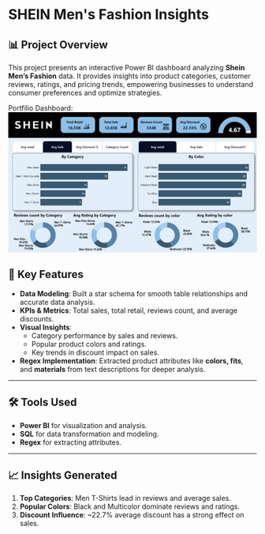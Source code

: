 # SHEIN Men's Fashion Insights

## 📊 Project Overview  
This project presents an interactive Power BI dashboard analyzing **Shein Men’s Fashion** data. It provides insights into product categories, customer reviews, ratings, and pricing trends, empowering businesses to understand consumer preferences and optimize strategies.  

Portfilio Dashboard:  
![SHEIN Men's Fashion Insights](Dashboard.png)

## 🔑 Key Features  
- **Data Modeling**: Built a star schema for smooth table relationships and accurate data analysis.  
- **KPIs & Metrics**: Total sales, total retail, reviews count, and average discounts.  
- **Visual Insights**:  
   - Category performance by sales and reviews.  
   - Popular product colors and ratings.  
   - Key trends in discount impact on sales.  
- **Regex Implementation**: Extracted product attributes like **colors, fits**, and **materials** from text descriptions for deeper analysis.  

---

## 🛠️ Tools Used  
- **Power BI** for visualization and analysis.  
- **SQL** for data transformation and modeling.  
- **Regex** for extracting attributes.  

---

## 📈 Insights Generated  
1. **Top Categories**: Men T-Shirts lead in reviews and average sales.  
2. **Popular Colors**: Black and Multicolor dominate reviews and ratings.  
3. **Discount Influence**: ~22.7% average discount has a strong effect on sales. 
